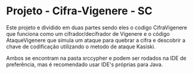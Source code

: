 # Projeto - Cifra-Vigenere - SC

Este projeto e dividido em duas partes sendo eles o codigo CifraVigenere que funciona como um cifrador/decifrador de Vigenere e o código AtaqueVigenere que simula um ataque para quebrar a cifra e descobrir a chave de codificação utilizando o metodo de ataque Kasiski.

Ambos se encontram na pasta srccypher e podem ser rodados na IDE de preferência, mas é recomendado usar IDE's próprias para Java.
